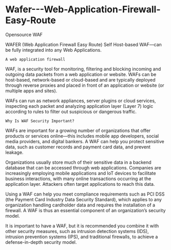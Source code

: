 # Wafer---Web-Application-Firewall-Easy-Route

Opensource WAF

WAFER (Web Application Firewall Easy Route) Self Host-based WAF—can be fully integrated into any Web Applications.

```A web application firewall```

WAF, is a security tool for monitoring, filtering and blocking incoming and outgoing data packets from a web application or website. WAFs can be host-based, network-based or cloud-based and are typically deployed through reverse proxies and placed in front of an application or website (or multiple apps and sites).

WAFs can run as network appliances, server plugins or cloud services, inspecting each packet and analyzing application layer (Layer 7) logic according to rules to filter out suspicious or dangerous traffic.

```Why Is WAF Security Important?```

WAFs are important for a growing number of organizations that offer products or services online—this includes mobile app developers, social media providers, and digital bankers. A WAF can help you protect sensitive data, such as customer records and payment card data, and prevent leakage.

Organizations usually store much of their sensitive data in a backend database that can be accessed through web applications. Companies are increasingly employing mobile applications and IoT devices to facilitate business interactions, with many online transactions occurring at the application layer. Attackers often target applications to reach this data.

Using a WAF can help you meet compliance requirements such as PCI DSS (the Payment Card Industry Data Security Standard), which applies to any organization handling cardholder data and requires the installation of a firewall. A WAF is thus an essential component of an organization’s security model.

It is important to have a WAF, but it is recommended you combine it with other security measures, such as intrusion detection systems (IDS), intrusion prevention systems (IPS), and traditional firewalls, to achieve a defense-in-depth security model.

